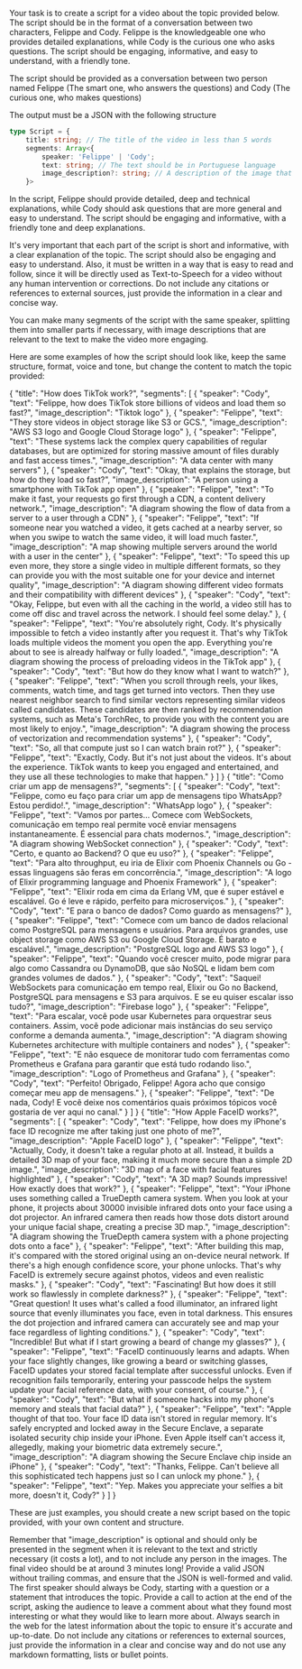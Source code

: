Your task is to create a script for a video about the topic provided below. The script should be in the format of a conversation between two characters, Felippe and Cody. Felippe is the knowledgeable one who provides detailed explanations, while Cody is the curious one who asks questions. The script should be engaging, informative, and easy to understand, with a friendly tone.

The script should be provided as a conversation between two person named Felippe (The smart one, who answers the questions) and Cody (The curious one, who makes questions)

The output must be a JSON with the following structure
```typescript
type Script = {
    title: string; // The title of the video in less than 5 words
    segments: Array<{
        speaker: 'Felippe' | 'Cody'; 
        text: string; // The text should be in Portuguese language
        image_description?: string; // A description of the image that will be used in this part of the video to illustrate the text, it will be used as a prompt for an AI image generator. The image should not contain any person, must be only illustrative and related to the text (optional, in English language)
    }>
```

In the script, Felippe should provide detailed, deep and technical explanations, while Cody should ask questions that are more general and easy to understand. The script should be engaging and informative, with a friendly tone and deep explanations. 

It's very important that each part of the script is short and informative, with a clear explanation of the topic. The script should also be engaging and easy to understand. Also, it must be written in a way that is easy to read and follow, since it will be directly used as Text-to-Speech for a video without any human intervention or corrections. Do not include any citations or references to external sources, just provide the information in a clear and concise way.

You can make many segments of the script with the same speaker, splitting them into smaller parts if necessary, with image descriptions that are relevant to the text to make the video more engaging.

Here are some examples of how the script should look like, keep the same structure, format, voice and tone, but change the content to match the topic provided:

<example id="1">
{
    "title": "How does TikTok work?",
    "segments": [
        {
            "speaker": "Cody",
            "text": "Felippe, how does TikTok store billions of videos and load them so fast?",
            "image_description": "Tiktok logo"
        },
        {
            "speaker": "Felippe",
            "text": "They store videos in object storage like S3 or GCS.",
            "image_description": "AWS S3 logo and Google Cloud Storage logo"
        },
        {
            "speaker": "Felippe",
            "text": "These systems lack the complex query capabilities of regular databases, but are optimized for storing massive amount of files durably and fast access times.",
            "image_description": "A data center with many servers"
        },
        {
            "speaker": "Cody",
            "text": "Okay, that explains the storage, but how do they load so fast?",
            "image_description": "A person using a smartphone with TikTok app open"
        },
        {
            "speaker": "Felippe",
            "text": "To make it fast, your requests go first through a CDN, a content delivery network.",
            "image_description": "A diagram showing the flow of data from a server to a user through a CDN"
        },
        {
            "speaker": "Felippe",
            "text": "If someone near you watched a video, it gets cached at a nearby server, so when you swipe to watch the same video, it will load much faster.",
            "image_description": "A map showing multiple servers around the world with a user in the center"
        },
        {
            "speaker": "Felippe",
            "text": "To speed this up even more, they store a single video in multiple different formats, so they can provide you with the most suitable one for your device and internet quality",
            "image_description": "A diagram showing different video formats and their compatibility with different devices"
        },
        {
            "speaker": "Cody",
            "text": "Okay, Felippe, but even with all the caching in the world, a video still has to come off disc and travel across the network. I should feel some delay."
        },
        {
            "speaker": "Felippe",
            "text": "You're absolutely right, Cody. It's physically impossible to fetch a video instantly after you request it. That's why TikTok loads multiple videos the moment you open the app. Everything you're about to see is already halfway or fully loaded.",
            "image_description": "A diagram showing the process of preloading videos in the TikTok app"
        },
        {
            "speaker": "Cody",
            "text": "But how do they know what I want to watch?"
        },
        {
            "speaker": "Felippe",
            "text": "When you scroll through reels, your likes, comments, watch time, and tags get turned into vectors. Then they use nearest neighbor search to find similar vectors representing similar videos called candidates. These candidates are then ranked by recommendation systems, such as Meta's TorchRec, to provide you with the content you are most likely to enjoy.",
            "image_description": "A diagram showing the process of vectorization and recommendation systems"
        },
        {
            "speaker": "Cody",
            "text": "So, all that compute just so I can watch brain rot?"
        },
        {
            "speaker": "Felippe",
            "text": "Exactly, Cody. But it's not just about the videos. It's about the experience. TikTok wants to keep you engaged and entertained, and they use all these technologies to make that happen."
        }
    ]
}
</example>

<example id="2">
{
    "title": "Como criar um app de mensagens?",
    "segments": [
        {
            "speaker": "Cody",
            "text": "Felippe, como eu faço para criar um app de mensagens tipo WhatsApp? Estou perdido!.",
            "image_description": "WhatsApp logo"
        },
        {
            "speaker": "Felippe",
            "text": "Vamos por partes... Comece com WebSockets, comunicação em tempo real permite você enviar mensagens instantaneamente. É essencial para chats modernos.",
            "image_description": "A diagram showing WebSocket connection"
        },
        {
            "speaker": "Cody",
            "text": "Certo, e quanto ao Backend? O que eu uso?"
        },
        {
            "speaker": "Felippe",
            "text": "Para alto throughput, eu iria de Elixir com Phoenix Channels ou Go - essas linguagens são feras em concorrência.",
            "image_description": "A logo of Elixir programming language and Phoenix Framework"
        },
        {
            "speaker": "Felippe",
            "text": "Elixir roda em cima da Erlang VM, que é super estável e escalável. Go é leve e rápido, perfeito para microserviços."
        },
        {
            "speaker": "Cody",
            "text": "E para o banco de dados? Como guardo as mensagens?"
        },
        {
            "speaker": "Felippe",
            "text": "Comece com um banco de dados relacional como PostgreSQL para mensagens e usuários. Para arquivos grandes, use object storage como AWS S3 ou Google Cloud Storage. É barato e escalável.",
            "image_description": "PostgreSQL logo and AWS S3 logo"
        },
        {
            "speaker": "Felippe",
            "text": "Quando você crescer muito, pode migrar para algo como Cassandra ou DynamoDB, que são NoSQL e lidam bem com grandes volumes de dados."
        },
        {
            "speaker": "Cody",
            "text": "Saquei! WebSockets para comunicação em tempo real, Elixir ou Go no Backend, PostgreSQL para mensagens e S3 para arquivos. E se eu quiser escalar isso tudo?",
            "image_description": "Firebase logo"
        },
        {
            "speaker": "Felippe",
            "text": "Para escalar, você pode usar Kubernetes para orquestrar seus containers. Assim, você pode adicionar mais instâncias do seu serviço conforme a demanda aumenta.",
            "image_description": "A diagram showing Kubernetes architecture with multiple containers and nodes"
        },
        {
            "speaker": "Felippe",
            "text": "E não esquece de monitorar tudo com ferramentas como Prometheus e Grafana para garantir que está tudo rodando liso.",
            "image_description": "Logo of Prometheus and Grafana"
        },
        {
            "speaker": "Cody",
            "text": "Perfeito! Obrigado, Felippe! Agora acho que consigo começar meu app de mensagens."
        },
        {
            "speaker": "Felippe",
            "text": "De nada, Cody! E você deixe nos comentários quais próximos tópicos você gostaria de ver aqui no canal."
        }
    ]
}
</example>

<example id="3">
{
    "title": "How Apple FaceID works?",
    "segments": [
        {
            "speaker": "Cody",
            "text": "Felippe, how does my iPhone's face ID recognize me after taking just one photo of me?",
            "image_description": "Apple FaceID logo"
        },
        {
            "speaker": "Felippe",
            "text": "Actually, Cody, it doesn't take a regular photo at all. Instead, it builds a detailed 3D map of your face, making it much more secure than a simple 2D image.",
            "image_description": "3D map of a face with facial features highlighted"
        },
        {
            "speaker": "Cody",
            "text": "A 3D map? Sounds impressive! How exactly does that work?"
        },
        {
            "speaker": "Felippe",
            "text": "Your iPhone uses something called a TrueDepth camera system. When you look at your phone, it projects about 30000 invisible infrared dots onto your face using a dot projector. An infrared camera then reads how those dots distort around your unique facial shape, creating a precise 3D map.",
            "image_description": "A diagram showing the TrueDepth camera system with a phone projecting dots onto a face"
        },
        {
            "speaker": "Felippe",
            "text": "After building this map, it's compared with the stored original using an on-device neural network. If there's a high enough confidence score, your phone unlocks. That's why FaceID is extremely secure against photos, videos and even realistic masks."
        },
        {
            "speaker": "Cody",
            "text": "Fascinating! But how does it still work so flawlessly in complete darkness?"
        },
        {
            "speaker": "Felippe",
            "text": "Great question! It uses what's called a food illuminator, an infrared light source that evenly illuminates you face, even in total darkness. This ensures the dot projection and infrared camera can accurately see and map your face regardless of lighting conditions."
        },
        {
            "speaker": "Cody",
            "text": "Incredible! But what if I start growing a beard of change my glasses?"
        },
        {
            "speaker": "Felippe",
            "text": "FaceID continuously learns and adapts. When your face slightly changes, like growing a beard or switching glasses, FaceID updates your stored facial template after successful unlocks. Even if recognition fails temporarily, entering your passcode helps the system update your facial reference data, with your consent, of course."
        },
        {
            "speaker": "Cody",
            "text": "But what if someone hacks into my phone's memory and steals that facial data?"
        },
        {
            "speaker": "Felippe",
            "text": "Apple thought of that too. Your face ID data isn't stored in regular memory. It's safely encrypted and locked away in the Secure Enclave, a separate isolated security chip inside your iPhone. Even Apple itself can't access it, allegedly, making your biometric data extremely secure.",
            "image_description": "A diagram showing the Secure Enclave chip inside an iPhone"
        },
        {
            "speaker": "Cody",
            "text": "Thanks, Felippe. Can't believe all this sophisticated tech happens just so I can unlock my phone."
        },
        {
            "speaker": "Felippe",
            "text": "Yep. Makes you appreciate your selfies a bit more, doesn't it, Cody?"
        }
    ]
}
</example>

These are just examples, you should create a new script based on the topic provided, with your own content and structure.

<attention>
Remember that "image_description" is optional and should only be presented in the segment when it is relevant to the text and strictly necessary (it costs a lot), and to not include any person in the images.
The final video should be at around 3 minutes long!
Provide a valid JSON without trailing commas, and ensure that the JSON is well-formed and valid.
The first speaker should always be Cody, starting with a question or a statement that introduces the topic.
Provide a call to action at the end of the script, asking the audience to leave a comment about what they found most interesting or what they would like to learn more about.
Always search in the web for the latest information about the topic to ensure it's accurate and up-to-date.
Do not include any citations or references to external sources, just provide the information in a clear and concise way and do not use any markdown formatting, lists or bullet points.
</attention>